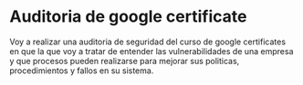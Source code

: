 # Auditoria de google certificate
Voy a realizar una auditoria de seguridad del curso de google certificates en que la que voy a tratar de entender las vulnerabilidades de una empresa y que procesos pueden realizarse para mejorar sus politicas, procedimientos y fallos en su sistema.
